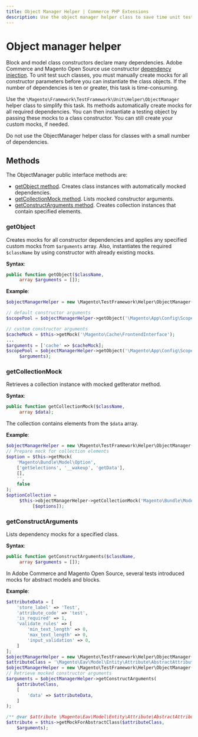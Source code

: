 ```yaml
---
title: Object Manager Helper | Commerce PHP Extensions
description: Use the object manager helper class to save time unit testing Adobe Commerce and Magento Open Source extensions.
---
```


# Object manager helper

Block and model class constructors declare many dependencies. Adobe Commerce and Magento Open Source use constructor [dependency injection](https://glossary.magento.com/dependency-injection).
To unit test such classes, you must manually create mocks for all constructor parameters before you can instantiate the class objects. If the number of dependencies is ten or greater, this task is time-consuming.

Use the `\Magento\Framework\TestFramework\Unit\Helper\ObjectManager` helper class to simplify this task. Its methods automatically create mocks for all required dependencies. You can then instantiate a testing object by passing these mocks to a class constructor.
You can still create your custom mocks, if needed.

<InlineAlert variant="info" slots="text"/>

Do not use the ObjectManager helper class for classes with a small number of dependencies.

## Methods

The ObjectManager public interface methods are:

-  [getObject method](#getobject). Creates class instances with automatically mocked dependencies.
-  [getCollectionMock method](#getCollectionMock). Lists mocked constructor arguments.
-  [getConstructArguments method](#getConstructArguments). Creates collection instances that contain specified elements.

### getObject

Creates mocks for all constructor dependencies and applies any specified custom mocks from `$arguments` array.
Also, instantiates the required `$className` by using constructor with already existing mocks.

**Syntax**:

```php
public function getObject($className,
     array $arguments = []);
```

**Example**:

```php
$objectManagerHelper = new \Magento\TestFramework\Helper\ObjectManager($this);

// default constructor arguments
$scopePool = $objectManagerHelper->getObject('\Magento\App\Config\ScopePool');

// custom constructor arguments
$cacheMock = $this->getMock('\Magento\Cache\FrontendInterface');
...
$arguments = ['cache' => $cacheMock];
$scopePool = $objectManagerHelper->getObject('\Magento\App\Config\ScopePool',
     $arguments);
```

### getCollectionMock

Retrieves a collection instance with mocked getIterator method.

**Syntax**:

```php
public function getCollectionMock($className,
     array $data);
```

The collection contains elements from the `$data` array.

**Example**:

```php
$objectManagerHelper = new \Magento\TestFramework\Helper\ObjectManager($this);
// Prepare mock for collection elements
$option = $this->getMock(
    'Magento\Bundle\Model\Option',
    ['getSelections', '__wakeup', 'getData'],
    [],
    '',
    false
);
$optionCollection =
     $this->objectManagerHelper->getCollectionMock('Magento\Bundle\Model\Resource\Option\Collection',
          [$options]);
```

### getConstructArguments

Lists dependency mocks for a specified class.

**Syntax**:

```php
public function getConstructArguments($className,
     array $arguments = []);
```

In Adobe Commerce and Magento Open Source, several tests introduced mocks for abstract models and blocks.

**Example**:

```php
$attributeData = [
    'store_label' => 'Test',
    'attribute_code' => 'test',
    'is_required' => 1,
    'validate_rules' => [
        'min_text_length' => 0,
        'max_text_length' => 0,
        'input_validation' => 0,
    ]
];
$objectManagerHelper = new \Magento\TestFramework\Helper\ObjectManager($this);
$attributeClass = '\Magento\Eav\Model\Entity\Attribute\AbstractAttribute';
$objectManagerHelper = new \Magento\TestFramework\Helper\ObjectManager($this);
// Retrieve mocked constructor arguments
$arguments = $objectManagerHelper->getConstructArguments(
    $attributeClass,
    [
        'data' => $attributeData,
    ]
);

/** @var $attribute \Magento\Eav\Model\Entity\Attribute\AbstractAttribute|\PHPUnit\Framework\MockObject\MockObject */
$attribute = $this->getMockForAbstractClass($attributeClass,
    $arguments);
```
